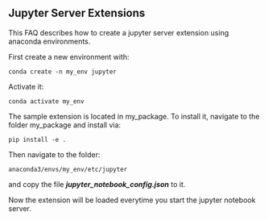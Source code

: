 ## Jupyter Server Extensions

This FAQ describes how to create a jupyter server extension using anaconda environments.

First create a new environment with:

```conda create -n my_env jupyter```

Activate it:

```conda activate my_env```

The sample extension is located in my_package.
To install it, navigate to the folder my_package and install via:

```pip install -e .```

Then navigate to the folder:

```anaconda3/envs/my_env/etc/jupyter```

and copy the file ***jupyter_notebook_config.json*** to it.

Now the extension will be loaded everytime you start the jupyter notebook server.


